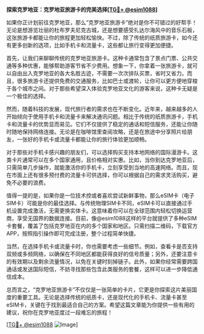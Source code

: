 **探索克罗地亚：克罗地亚旅游卡的完美选择[[TG💪+ @esim1088](https://t.me/s/esim1088)]**

如果你正计划前往克罗地亚，那么“克罗地亚旅游卡”绝对是你不可错过的好帮手！无论是想游览壮丽的杜布罗夫尼克古城，还是想要感受扎达尔海风中的音乐石板，这张旅游卡都能让你的旅程更加轻松愉快。不过，除了传统的纸质旅游卡，如今还有更多创新的选项，比如手机卡和流量卡，这些都让旅行变得更加便捷。

首先，让我们来聊聊传统的克罗地亚旅游卡。这种卡通常包含了景点门票、公共交通等多种优惠，能够帮助游客节省不少费用。想象一下，你拿着一张旅游卡，就可以自由出入克罗地亚的各大名胜古迹，不需要一次次排队买票，省时又省力。而且，很多旅游卡还提供免费的交通服务，比如巴士或渡轮，让你可以更方便地穿梭于各个城市之间。对于那些希望深入体验克罗地亚文化的游客来说，这种卡无疑是一个极佳的选择。

然而，随着科技的发展，现代旅行者的需求也在不断变化。近年来，越来越多的人开始倾向于使用手机卡和流量卡来解决通讯问题。相比于传统的纸质旅游卡，手机卡和流量卡的优势显而易见。它们不仅提供了稳定的通话和短信服务，还能让你随时随地保持网络连接。无论是在咖啡馆里查阅攻略，还是在旅途中分享照片给朋友，一张好的手机卡或流量卡都能让你的旅行体验更加顺畅。

对于那些对手机卡感兴趣的朋友们，可以选择购买支持本地网络的国际漫游卡。这类卡片通常可以在多个国家通用，且价格相对实惠。比如，当你到达克罗地亚后，只需简单几步操作，就能激活你的手机卡，立刻享受到当地的高速网络。而且，现在市面上还有很多预付费的流量卡可供选择，你可以根据自己的需求灵活购买，避免不必要的浪费。

值得一提的是，如果你是一位技术控或者喜欢尝试新鲜事物，那么eSIM卡（电子SIM卡）可能是你的最佳选择。与传统物理SIM卡不同，eSIM卡可以直接通过手机设置完成激活，无需更换实体卡。这意味着你可以在全球范围内轻松切换运营商，享受无国界的数据连接。目前，像@esim1088这样的平台就提供了多种eSIM卡套餐，覆盖了包括克罗地亚在内的多个国家和地区。只需扫描二维码，下载官方APP，按照指引操作即可完成注册，整个过程简单快捷。

当然，在选择手机卡或流量卡时，你也需要考虑一些细节。例如，查看卡是否支持双频或多频网络，以确保在不同地区都能获得良好的信号质量；另外，还要注意卡的有效期以及剩余流量情况，以免在关键时刻掉链子。此外，如果你经常需要跨国通话或发送国际短信，不妨寻找那些包含此类服务的套餐，这样可以进一步降低通信成本。

总而言之，“克罗地亚旅游卡”不仅仅是一张简单的卡片，它更是你探索这片美丽国度的重要工具。无论是选择传统的纸质卡，还是现代化的手机卡、流量卡甚至eSIM卡，关键在于找到最适合自己的方案。希望这篇文章能为你提供一些有用的建议，祝你在克罗地亚度过一段难忘的旅程！

[[TG💪+ @esim1088](https://t.me/s/esim1088) ![Image](https://i.postimg.cc/4NQfJmqS/Snipaste-2025-05-13-00-14-12.png)]